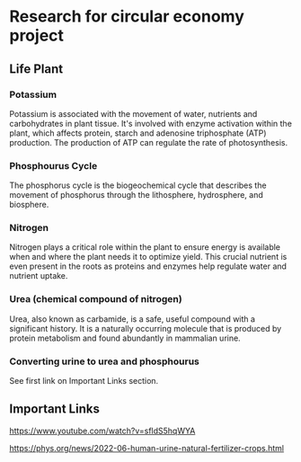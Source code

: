 # Research for circular economy project
## Life Plant
### Potassium
Potassium is associated with the movement of water, nutrients and carbohydrates in plant tissue. It's involved with enzyme activation within the plant, which affects protein, starch and adenosine triphosphate (ATP) production. The production of ATP can regulate the rate of photosynthesis.
### Phosphourus Cycle
The phosphorus cycle is the biogeochemical cycle that describes the movement of phosphorus through the lithosphere, hydrosphere, and biosphere.
### Nitrogen
Nitrogen plays a critical role within the plant to ensure energy is available when and where the plant needs it to optimize yield. This crucial nutrient is even present in the roots as proteins and enzymes help regulate water and nutrient uptake.
### Urea (chemical compound of nitrogen)
Urea, also known as carbamide, is a safe, useful compound with a significant history. It is a naturally occurring molecule that is produced by protein metabolism and found abundantly in mammalian urine.
### Converting urine to urea and phosphourus
See first link on Important Links section.
## Important Links
https://www.youtube.com/watch?v=sfldS5hqWYA


https://phys.org/news/2022-06-human-urine-natural-fertilizer-crops.html
